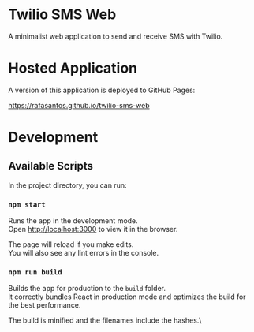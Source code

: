 Twilio SMS Web
==============
A minimalist web application to send and receive SMS with Twilio.

Hosted Application
==================
A version of this application is deployed to GitHub Pages:

https://rafasantos.github.io/twilio-sms-web


Development
===========
## Available Scripts
In the project directory, you can run:

### `npm start`
Runs the app in the development mode.\
Open [http://localhost:3000](http://localhost:3000) to view it in the browser.

The page will reload if you make edits.\
You will also see any lint errors in the console.

### `npm run build`
Builds the app for production to the `build` folder.\
It correctly bundles React in production mode and optimizes the build for the best performance.

The build is minified and the filenames include the hashes.\

